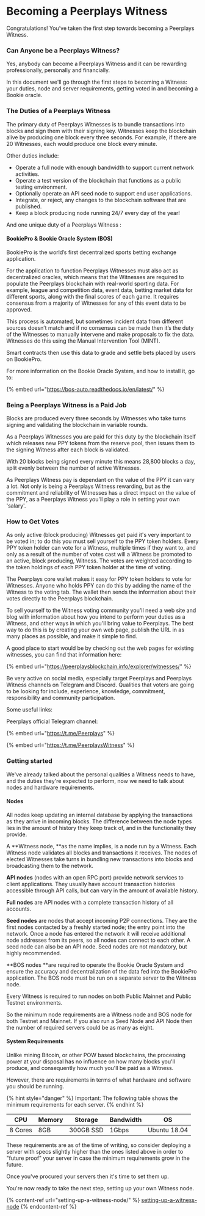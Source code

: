 # Becoming a Peerplays Witness

Congratulations! You’ve taken the first step towards becoming a Peerplays Witness.

### **Can Anyone be a Peerplays Witness?**

Yes, anybody can become a Peerplays Witness and it can be rewarding professionally, personally and financially.

In this document we'll go through the first steps to becoming a Witness: your duties, node and server requirements, getting voted in and becoming a Bookie oracle.

### **The Duties of a Peerplays Witness**

The primary duty of Peerplays Witnesses is to bundle transactions into blocks and sign them with their signing key. Witnesses keep the blockchain alive by producing one block every three seconds. For example, if there are 20 Witnesses, each would produce one block every minute.

Other duties include:

* Operate a full node with enough bandwidth to support current network activities.&#x20;
* Operate a test version of the blockchain that functions as a public testing environment.
* Optionally operate an API seed node to support end user applications.
* Integrate, or reject, any changes to the blockchain software that are published.&#x20;
* Keep a block producing node running 24/7 every day of the year!

And one unique duty of a Peerplays Witness :

#### BookiePro & Bookie Oracle System (BOS)

BookiePro is the world’s first decentralized sports betting exchange application.&#x20;

For the application to function Peerplays Witnesses must also act as decentralized oracles, which means that the Witnesses are required to populate the Peerplays blockchain with real-world sporting data. For example, league and competition data, event data, betting market data for different sports, along with the final scores of each game. It requires consensus from a majority of Witnesses for any of this event data to be approved.&#x20;

This process is automated, but sometimes incident data from different sources doesn’t match and if no consensus can be made then it’s the duty of the Witnesses to manually intervene and make proposals to fix the data. Witnesses do this using the Manual Intervention Tool (MINT).

Smart contracts then use this data to grade and settle bets placed by users on BookiePro.

For more information on the Bookie Oracle System, and how to install it, go to:

{% embed url="https://bos-auto.readthedocs.io/en/latest/" %}

### Being a Peerplays Witness is a Paid Job

Blocks are produced every three seconds by Witnesses who take turns signing and validating the blockchain in variable rounds.

As a Peerplays Witnesses you are paid for this duty by the blockchain itself which releases new PPY tokens from the reserve pool, then issues them to the signing Witness after each block is validated.&#x20;

With 20 blocks being signed every minute this means 28,800 blocks a day, split evenly between the number of active Witnesses.&#x20;

As Peerplays Witness pay is dependant on the value of the PPY it can vary a lot. Not only is being a Peerplays Witness rewarding, but as the commitment and reliability of Witnesses has a direct impact on the value of the PPY, as a Peerplays Witness you'll play a role in setting your own 'salary'.

### How to Get Votes

As only active (block producing) Witnesses get paid it's very important to be voted in; to do this you must sell yourself to the PPY token holders. Every PPY token holder can vote for a Witness, multiple times if they want to, and only as a result of the number of votes cast will a Witness be promoted to an active, block producing, Witness. The votes are weighted according to the token holdings of each PPY token holder at the time of voting.

The Peerplays core wallet makes it easy for PPY token holders to vote for Witnesses. Anyone who holds PPY can do this by adding the name of the Witness to the voting tab. The wallet then sends the information about their votes directly to the Peerplays blockchain.

To sell yourself to the Witness voting community you'll need a web site and blog with information about how you intend to perform your duties as a Witness, and other ways in which you'll bring value to Peerplays. The best way to do this is by creating your own web page, publish the URL in as many places as possible, and make it simple to find.

A good place to start would be by checking out the web pages for existing witnesses, you can find that information here:

{% embed url="https://peerplaysblockchain.info/explorer/witnesses/" %}

Be very active on social media, especially target Peerplays and Peerplays Witness channels on Telegram and Discord. Qualities that voters are going to be looking for include, experience, knowledge, commitment, responsibility and community participation.

Some useful links:

Peerplays official Telegram channel:

{% embed url="https://t.me/Peerplays" %}

{% embed url="https://t.me/PeerplaysWitness" %}

### **Getting started**

We've already talked about the personal qualities a Witness needs to have, and the duties they're expected to perform, now we need to talk about nodes and hardware requirements.

#### **Nodes**

All nodes keep updating an internal database by applying the transactions as they arrive in incoming blocks. The difference between the node types lies in the amount of history they keep track of, and in the functionality they provide.

A **Witness node, **as the name implies, is a node run by a Witness. Each Witness node validates all blocks and transactions it receives. The nodes of elected Witnesses take turns in bundling new transactions into blocks and broadcasting them to the network.

**API nodes** (nodes with an open RPC port) provide network services to client applications. They usually have account transaction histories accessible through API calls, but can vary in the amount of available history.&#x20;

**Full nodes** are API nodes with a complete transaction history of all accounts.

**Seed nodes** are nodes that accept incoming P2P connections. They are the first nodes contacted by a freshly started node; the entry point into the network. Once a node has entered the network it will receive additional node addresses from its peers, so all nodes can connect to each other. A seed node can also be an API node. Seed nodes are not mandatory, but highly recommended.

**BOS nodes **are required to operate the Bookie Oracle System and ensure the accuracy and decentralization of the data fed into the BookiePro application. The BOS node must be run on a separate server to the Witness node.

Every Witness is required to run nodes on both Public Mainnet and Public Testnet environments.

So the minimum node requirements are a Witness node and BOS node for both Testnet and Mainnet. If you also run a Seed Node and API Node then the number of required servers could be as many as eight.

#### **System Requirements**

Unlike mining Bitcoin, or other POW based blockchains, the processing power at your disposal has no influence on how many blocks you'll produce, and consequently how much you'll be paid as a Witness.

However, there are requirements in terms of what hardware and software you should be running.

{% hint style="danger" %}
Important: The following table shows the minimum requirements for each server.&#x20;
{% endhint %}

| CPU     | Memory | Storage   | Bandwidth | OS           |
| ------- | ------ | --------- | --------- | ------------ |
| 8 Cores | 8GB    | 300GB SSD | 1Gbps     | Ubuntu 18.04 |

These requirements are as of the time of writing, so consider deploying a server with specs slightly higher than the ones listed above in order to "future proof" your server in case the minimum requirements grow in the future.

Once you've procured your servers then it's time to set them up.

You're now ready to take the next step, setting up your own Witness node.

{% content-ref url="setting-up-a-witness-node/" %}
[setting-up-a-witness-node](setting-up-a-witness-node/)
{% endcontent-ref %}




